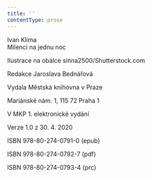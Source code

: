 ```yaml
---
title: ''
contentType: prose
---
```


Ivan Klíma  
Milenci na jednu noc

Ilustrace na obálce sinna2500/Shutterstock.com

Redakce Jaroslava Bednářová

Vydala Městská knihovna v Praze

Mariánské nám. 1, 115 72 Praha 1

V MKP 1. elektronické vydání

Verze 1.0 z 30. 4. 2020

ISBN 978-80-274-0791-0 (epub)

ISBN 978-80-274-0792-7 (pdf)

ISBN 978-80-274-0793-4 (prc)
